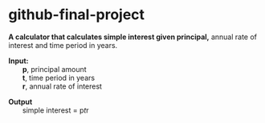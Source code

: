 # github-final-project
**A calculator that calculates simple interest given principal,** annual rate of interest and time period in years.  

**Input:**  
&emsp;&emsp;**p**, principal amount  
&emsp;&emsp;**t**, time period in years  
&emsp;&emsp;**r**, annual rate of interest  
  
**Output**  
&emsp;&emsp;simple interest = p*t*r  
